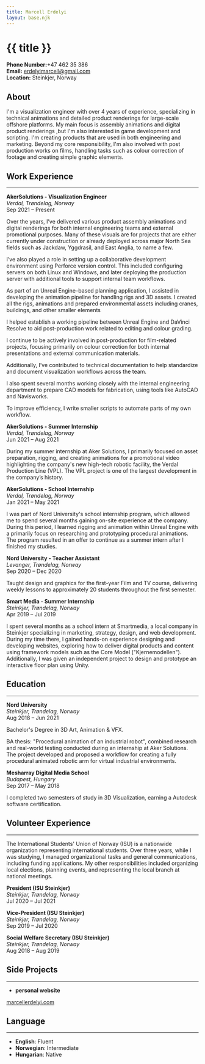 ```yaml
---
title: Marcell Erdelyi
layout: base.njk
---
```


# {{ title }}
 <p>
    <strong>Phone Number:</strong>+47 462 35 386<br>
    <strong>Email:</strong> <a href="mailto:[Your Email Address]">erdelyimarcell@gmail.com</a><br>
    <strong>Location:</strong> Steinkjer, Norway
</p>

## About

I'm a visualization engineer with over 4 years of experience, specializing in technical animations and detailed product renderings for large-scale offshore platforms. My main focus is assembly animations and digital product renderings ,but I'm also interested in game development and scripting. I'm creating products that are used in both engineering and marketing. Beyond my core responsibility, I'm also involved with post production works on films, handling tasks such as colour correction of footage and creating simple graphic elements.

## Work Experience
---

**AkerSolutions - Visualization Engineer**  
_Verdal, Trøndelag, Norway_  
Sep 2021 – Present

Over the years, I’ve delivered various product assembly animations and digital renderings for both internal engineering teams and external promotional purposes. Many of these visuals are for projects that are either currently under construction or already deployed across major North Sea fields such as Jackdaw, Yggdrasil, and East Anglia, to name a few.

I’ve also played a role in setting up a collaborative development environment using Perforce version control. This included configuring servers on both Linux and Windows, and later deploying the production server with additional tools to support internal team workflows.

As part of an Unreal Engine–based planning application, I assisted in developing the animation pipeline for handling rigs and 3D assets. I created all the rigs, animations and prepared environmental assets including cranes, buildings, and other smaller elements

I helped establish a working pipeline between Unreal Engine and DaVinci Resolve to aid post-production work related to editing and colour grading.

I continue to be actively involved in post-production for film-related projects, focusing primarily on colour correction for both internal presentations and external communication materials.

Additionally, I’ve contributed to technical documentation to help standardize and document visualization workflows across the team.

I also spent several months working closely with the internal engineering department to prepare CAD models for fabrication, using tools like AutoCAD and Navisworks.

To improve efficiency, I write smaller scripts to automate parts of my own workflow.

**AkerSolutions - Summer Internship**  
_Verdal, Trøndelag, Norway_  
Jun 2021 – Aug 2021

During my summer internship at Aker Solutions,  I primarily focused on asset preparation, rigging, and creating animations for a promotional video highlighting the company's new high-tech robotic facility, the Verdal Production Line (VPL). The VPL project is one of the largest development in the company’s history.

**AkerSolutions - School Internship**  
_Verdal, Trøndelag, Norway_  
Jan 2021 – May 2021

I was part of Nord University's school internship program, which allowed me to spend several months gaining on-site experience at the company. During this period, I learned rigging and animation within Unreal Engine with a primarily focus on researching and prototyping procedural animations. The program resulted in an offer to continue as a summer intern after I finished my studies.

**Nord University - Teacher Assistant**  
_Levanger, Trøndelag, Norway_  
Sep 2020 – Dec 2020

Taught design and graphics for the first-year Film and TV course, delivering weekly lessons to approximately 20 students throughout the first semester.

**Smart Media - Summer Internship**  
_Steinkjer, Trøndelag, Norway_  
Apr 2019 – Jul 2019  

I spent several months as a school intern at Smartmedia, a local company in Steinkjer specializing in marketing, strategy, design, and web development. During my time there, I gained hands-on experience designing and developing websites, exploring how to deliver digital products and content using framework models such as the Core Model ("Kjernemodellen"). Additionally, I was given an independent project to design and prototype an interactive floor plan using Unity.

## Education
---

**Nord University**  
_Steinkjer, Trøndelag, Norway_  
Aug 2018 – Jun 2021

Bachelor's Degree in 3D Art, Animation & VFX.

BA thesis: "Procedural animation of an industrial robot",  combined research and real-world testing conducted during an internship at Aker Solutions. The project developed and proposed a workflow for creating a fully procedural animated robotic arm for virtual industrial environments.

**Mesharray Digital Media School**  
_Budapest, Hungary_  
Sep 2017 – May 2018

I completed two semesters of study in 3D Visualization, earning a Autodesk software certification.

## Volunteer Experience
---
The International Students' Union of Norway (ISU) is a nationwide organization representing international students. Over three years, while I was studying, I managed organizational tasks and general communications, including funding applications. My other responsibilities included organizing local elections, planning events, and representing the local branch at national meetings.

**President (ISU Steinkjer)**  
_Steinkjer, Trøndelag, Norway_  
Jul 2020 – Jul 2021

**Vice-President (ISU Steinkjer)**  
_Steinkjer, Trøndelag, Norway_  
Sep 2019 – Jul 2020

**Social Welfare Secretary (ISU Steinkjer)**  
_Steinkjer, Trøndelag, Norway_  
Aug 2018 – Aug 2019

## Side Projects
---

- **personal website**

<p><a href="https://github.com/marcellerdelyi/personal-blog-eleventy">marcellerdelyi.com</a><p\>

## Language
---

- **English**: Fluent
- **Norwegian**: Intermediate
- **Hungarian**: Native